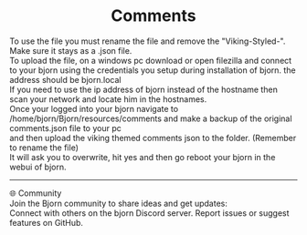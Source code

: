 <div align="center">
  <h1>Comments</h1>
</div>

To use the file you must rename the file and remove the "Viking-Styled-". Make sure it stays as a .json file.
<br>
To upload the file, on a windows pc download or open filezilla and connect to your bjorn using the credentials 
you setup during installation of bjorn. the address should be bjorn.local
<br>
If you need to use the ip address of bjorn instead of the hostname then scan your network and locate him in the hostnames. 
<br>
Once your logged into your bjorn navigate to /home/bjorn/Bjorn/resources/comments and make a backup of the original comments.json file to your pc
<br> 
and then upload the viking themed comments json to the folder. (Remember to rename the file)
<br>
It will ask you to overwrite, hit yes and then go reboot your bjorn in the webui of bjorn. 

---

🌐 Community
<br>
Join the Bjorn community to share ideas and get updates:
<br>
Connect with others on the bjorn Discord server.
Report issues or suggest features on GitHub.
